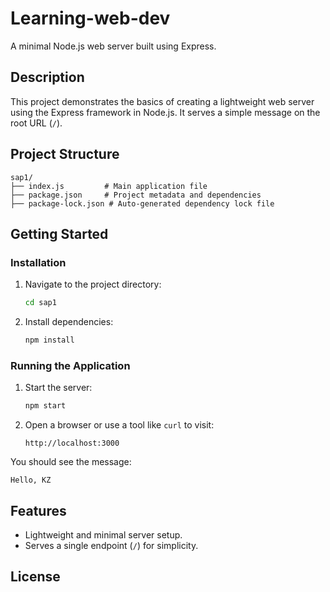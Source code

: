# Learning-web-dev

A minimal Node.js web server built using Express.

## Description

This project demonstrates the basics of creating a lightweight web server using the Express framework in Node.js. It serves a simple message on the root URL (`/`).

## Project Structure

```
sap1/
├── index.js         # Main application file
├── package.json     # Project metadata and dependencies
├── package-lock.json # Auto-generated dependency lock file
```

## Getting Started

### Installation

1. Navigate to the project directory:
   ```bash
   cd sap1
   ```
2. Install dependencies:
   ```bash
   npm install
   ```

### Running the Application

1. Start the server:
   ```bash
   npm start
   ```
2. Open a browser or use a tool like `curl` to visit:
   ```
   http://localhost:3000
   ```

You should see the message:
```
Hello, KZ
```

## Features

- Lightweight and minimal server setup.
- Serves a single endpoint (`/`) for simplicity.

## License

```